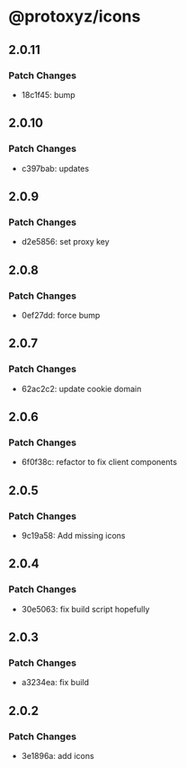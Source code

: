 # @protoxyz/icons

## 2.0.11

### Patch Changes

- 18c1f45: bump

## 2.0.10

### Patch Changes

- c397bab: updates

## 2.0.9

### Patch Changes

- d2e5856: set proxy key

## 2.0.8

### Patch Changes

- 0ef27dd: force bump

## 2.0.7

### Patch Changes

- 62ac2c2: update cookie domain

## 2.0.6

### Patch Changes

- 6f0f38c: refactor to fix client components

## 2.0.5

### Patch Changes

- 9c19a58: Add missing icons

## 2.0.4

### Patch Changes

- 30e5063: fix build script hopefully

## 2.0.3

### Patch Changes

- a3234ea: fix build

## 2.0.2

### Patch Changes

- 3e1896a: add icons
